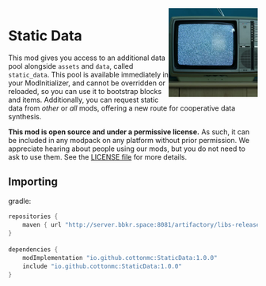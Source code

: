 <img src="icon.png" align="right" width="180px"/>

# Static Data

This mod gives you access to an additional data pool alongside `assets` and `data`, called `static_data`. This pool is available immediately in your ModInitializer, and cannot be overridden or reloaded, so you can use it to bootstrap blocks and items. Additionally, you can request static data from *other* or *all* mods, offering a new route for cooperative data synthesis.

**This mod is open source and under a permissive license.** As such, it can be included in any modpack on any platform without prior permission. We appreciate hearing about people using our mods, but you do not need to ask to use them. See the [LICENSE file](LICENSE) for more details.

## Importing

gradle:
```groovy
repositories {
	maven { url "http://server.bbkr.space:8081/artifactory/libs-release" }
}

dependencies {
	modImplementation "io.github.cottonmc:StaticData:1.0.0"
	include "io.github.cottonmc:StaticData:1.0.0"
}
```